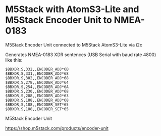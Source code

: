# M5Stack with AtomS3-Lite and M5Stack Encoder Unit to NMEA-0183

M5Stack Encoder Unit connected to M5Stack AtomS3-Lite via i2c

Generates NMEA-0183 XDR sentences (USB Serial with baud rate 4800) like this:

````
$BBXDR,S,332,,ENCODER_ADJ*6B
$BBXDR,S,331,,ENCODER_ADJ*68
$BBXDR,S,302,,ENCODER_ADJ*68
$BBXDR,S,278,,ENCODER_ADJ*64
$BBXDR,S,254,,ENCODER_ADJ*6A
$BBXDR,S,230,,ENCODER_ADJ*68
$BBXDR,S,208,,ENCODER_ADJ*63
$BBXDR,S,188,,ENCODER_ADJ*68
$BBXDR,S,188,,ENCODER_SET*65
$BBXDR,S,188,,ENCODER_SET*65

````

M5Stack Encoder Unit

https://shop.m5stack.com/products/encoder-unit
